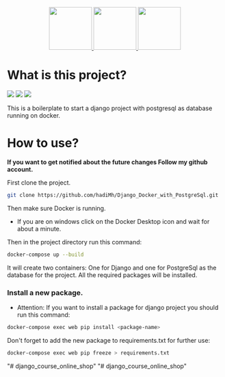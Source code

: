 <div align="center">
  <a href="https://instagram.com/m.hadi.hajihosseini">
    <img src="https://img.shields.io/badge/Instagram-E4405F?style=for-the-badge&logo=instagram&logoColor=white" width="100"/>
  </a>
  <a href="https://codingyar.com">
    <img src="https://img.shields.io/badge/website-blue?style=for-the-badge&logo=About.me&logoColor=white" width="100"/>
  </a>
  <a href="https://t.me/hajihosseini_cy">
    <img src="https://img.shields.io/badge/Telegram-2CA5E0?style=for-the-badge&logo=telegram&logoColor=white" width="100"/>
  </a>
</div>


# What is this project?
<span><img src="https://img.shields.io/badge/Django-092E20?style=flat&logo=django&logoColor=green" /></span>
<span><img src="https://img.shields.io/badge/Docker-2CA5E0?style=flat&logo=docker&logoColor=white" /></span>
<span><img src="https://img.shields.io/badge/PostgreSQL-316192?style=flat&logo=postgresql&logoColor=white" /></span>

This is a boilerplate to start a django project with postgresql as database running on docker.

# How to use?

<strong>If you want to get notified about the future changes Follow my github account.</strong>

First clone the project.

```bash
git clone https://github.com/hadiMh/Django_Docker_with_PostgreSql.git
```

Then make sure Docker is running.
* If you are on windows click on the Docker Desktop icon and wait for about a minute.

Then in the project directory run this command:

```bash
docker-compose up --build
```

It will create two containers:
One for Django and one for PostgreSql as the database for the project.
All the required packages will be installed.

### Install a new package.
* Attention:
If you want to install a package for django project you should run this command:

```bash
docker-compose exec web pip install <package-name>
``` 

Don't forget to add the new package to requirements.txt for further use:
```bash
docker-compose exec web pip freeze > requirements.txt
```
"# django_course_online_shop" 
"# django_course_online_shop" 
